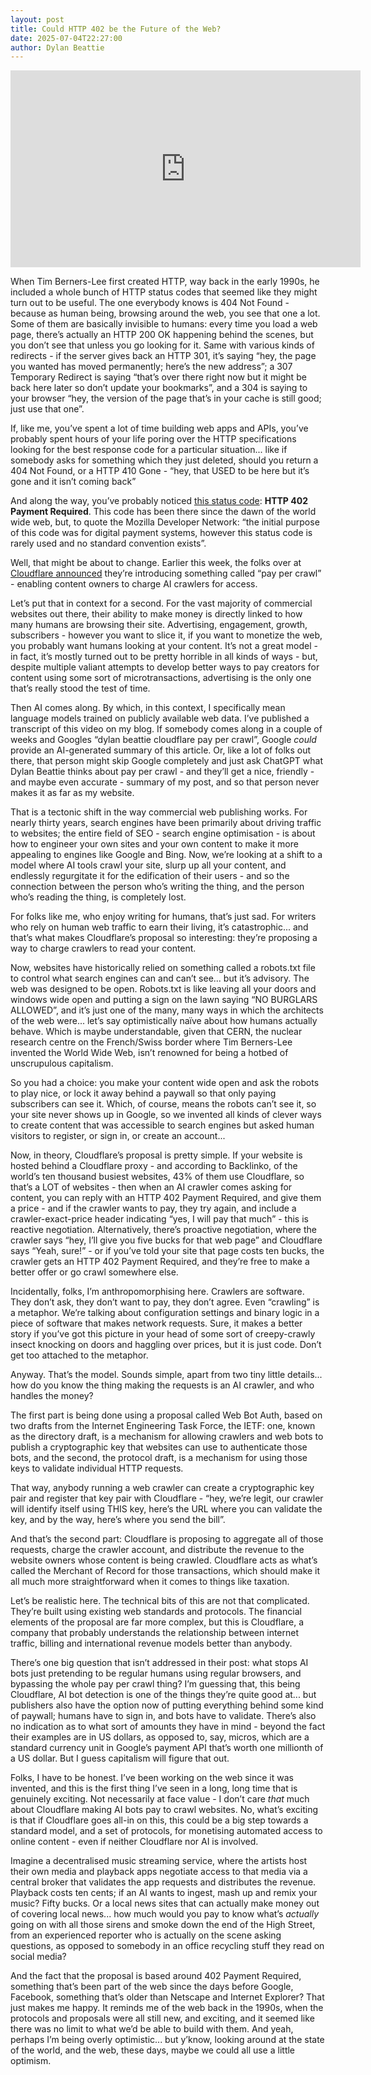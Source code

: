 ```yaml
---
layout: post
title: Could HTTP 402 be the Future of the Web?
date: 2025-07-04T22:27:00
author: Dylan Beattie
---
```

<iframe width="560" height="315" src="https://www.youtube.com/embed/NCI-hV7OZWo?si=518VJlmRENiHCZRV" title="YouTube video player" frameborder="0" allow="accelerometer; autoplay; clipboard-write; encrypted-media; gyroscope; picture-in-picture; web-share" referrerpolicy="strict-origin-when-cross-origin" allowfullscreen></iframe>

When Tim Berners-Lee first created HTTP, way back in the early 1990s, he included a whole bunch of HTTP status codes that seemed like they might turn out to be useful. The one everybody knows is 404 Not Found - because as human being, browsing around the web, you see that one a lot. Some of them are basically invisible to humans: every time you load a web page, there’s actually an HTTP 200 OK happening behind the scenes, but you don’t see that unless you go looking for it. Same with various kinds of redirects - if the server gives back an HTTP 301, it’s saying “hey, the page you wanted has moved permanently; here’s the new address”; a 307 Temporary Redirect is saying “that’s over there right now but it might be back here later so don’t update your bookmarks”, and a 304 is saying to your browser “hey, the version of the page that’s in your cache is still good; just use that one”.

If, like me, you’ve spent a lot of time building web apps and APIs, you’ve probably spent hours of your life poring over the HTTP specifications looking for the best response code for a particular situation... like if somebody asks for something which they just deleted, should you return a 404 Not Found, or a HTTP 410 Gone - “hey, that USED to be here but it’s gone and it isn’t coming back”

And along the way, you’ve probably noticed [this status code](https://developer.mozilla.org/en-US/docs/Web/HTTP/Reference/Status/402): **HTTP 402 Payment Required**. This code has been there since the dawn of the world wide web, but, to quote the Mozilla Developer Network: “the initial purpose of this code was for digital payment systems, however this status code is rarely used and no standard convention exists”.

Well, that might be about to change. Earlier this week, the folks over at [Cloudflare announced](https://blog.cloudflare.com/introducing-pay-per-crawl/) they’re introducing something called “pay per crawl” - enabling content owners to charge AI crawlers for access.

Let’s put that in context for a second. For the vast majority of commercial websites out there, their ability to make money is directly linked to how many humans are browsing their site. Advertising, engagement, growth, subscribers - however you want to slice it, if you want to monetize the web, you probably want humans looking at your content. It’s not a great model - in fact, it’s mostly turned out to be pretty horrible in all kinds of ways - but, despite multiple valiant attempts to develop better ways to pay creators for content using some sort of microtransactions, advertising is the only one that’s really stood the test of time.

Then AI comes along. By which, in this context, I specifically mean language models trained on publicly available web data. I’ve published a transcript of this video on my blog. If somebody comes along in a couple of weeks and Googles “dylan beattie cloudflare pay per crawl”, Google _could_ provide an AI-generated summary of this article. Or, like a lot of folks out there, that person might skip Google completely and just ask ChatGPT what Dylan Beattie thinks about pay per crawl - and they’ll get a nice, friendly - and maybe even accurate - summary of my post, and so that person never makes it as far as my website.

That is a tectonic shift in the way commercial web publishing works. For nearly thirty years, search engines have been primarily about driving traffic to websites; the entire field of SEO - search engine optimisation - is about how to engineer your own sites and your own content to make it more appealing to engines like Google and Bing. Now, we’re looking at a shift to a model where AI tools crawl your site, slurp up all your content, and endlessly regurgitate it for the edification of their users - and so the connection between the person who’s writing the thing, and the person who’s reading the thing, is completely lost.

For folks like me, who enjoy writing for humans, that’s just sad. For writers who rely on human web traffic to earn their living, it’s catastrophic... and that’s what makes Cloudflare’s proposal so interesting: they’re proposing a way to charge crawlers to read your content.

Now, websites have historically relied on something called a robots.txt file to control what search engines can and can’t see... but it’s advisory. The web was designed to be open. Robots.txt is like leaving all your doors and windows wide open and putting a sign on the lawn saying “NO BURGLARS ALLOWED”, and it’s just one of the many, many ways in which the architects of the web were... let’s say optimistically naïve about how humans actually behave. Which is maybe understandable, given that CERN, the nuclear research centre on the French/Swiss border where Tim Berners-Lee invented the World Wide Web, isn’t renowned for being a hotbed of unscrupulous capitalism.

So you had a choice: you make your content wide open and ask the robots to play nice, or lock it away behind a paywall so that only paying subscribers can see it. Which, of course, means the robots can’t see it, so your site never shows up in Google, so we invented all kinds of clever ways to create content that was accessible to search engines but asked human visitors to register, or sign in, or create an account... 

Now, in theory, Cloudflare’s proposal is pretty simple. If your website is hosted behind a Cloudflare proxy - and according to Backlinko, of the world’s ten thousand busiest websites, 43% of them use Cloudflare, so that’s a LOT of websites - then when an AI crawler comes asking for content, you can reply with an HTTP 402 Payment Required, and give them a price - and if the crawler wants to pay, they try again, and include a crawler-exact-price header indicating “yes, I will pay that much” - this is reactive negotiation. Alternatively, there’s proactive negotiation, where the crawler says “hey, I’ll give you five bucks for that web page” and Cloudflare says “Yeah, sure!” - or if you’ve told your site that page costs ten bucks, the crawler gets an HTTP 402 Payment Required, and they’re free to make a better offer or go crawl somewhere else.

Incidentally, folks, I’m anthropomorphising here. Crawlers are software. They don’t ask, they don’t want to pay, they don’t agree. Even “crawling” is a metaphor. We’re talking about configuration settings and binary logic in a piece of software that makes network requests. Sure, it makes a better story if you’ve got this picture in your head of some sort of creepy-crawly insect knocking on doors and haggling over prices, but it is just code. Don’t get too attached to the metaphor.

Anyway. That’s the model. Sounds simple, apart from two tiny little details... how do you know the thing making the requests is an AI crawler, and who handles the money?

The first part is being done using a proposal called Web Bot Auth, based on two drafts from the Internet Engineering Task Force, the IETF: one, known as the directory draft, is a mechanism for allowing crawlers and web bots to publish a cryptographic key that websites can use to authenticate those bots, and the second, the protocol draft, is a mechanism for using those keys to validate individual HTTP requests.

That way, anybody running a web crawler can create a cryptographic key pair and register that key pair with Cloudflare - “hey, we’re legit, our crawler will identify itself using THIS key, here’s the URL where you can validate the key, and by the way, here’s where you send the bill”.

And that’s the second part: Cloudflare is proposing to aggregate all of those requests, charge the crawler account, and distribute the revenue to the website owners whose content is being crawled. Cloudflare acts as what’s called the Merchant of Record for those transactions, which should make it all much more straightforward when it comes to things like taxation.

Let’s be realistic here. The technical bits of this are not that complicated. They’re built using existing web standards and protocols. The financial elements of the proposal are far more complex, but this is Cloudflare, a company that probably understands the relationship between internet traffic, billing and international revenue models better than anybody.

There’s one big question that isn’t addressed in their post: what stops AI bots just pretending to be regular humans using regular browsers, and bypassing the whole pay per crawl thing? I’m guessing that, this being Cloudflare, AI bot detection is one of the things they’re quite good at... but publishers also have the option now of putting everything behind some kind of paywall; humans have to sign in, and bots have to validate. There’s also  no indication as to what sort of amounts they have in mind - beyond the fact their examples are in US dollars, as opposed to, say, micros, which are a standard currency unit in Google’s payment API that’s worth one millionth of a US dollar. But I guess capitalism will figure that out.

Folks, I have to be honest. I’ve been working on the web since it was invented, and this is the first thing I’ve seen in a long, long time that is genuinely exciting. Not necessarily at face value - I don’t care _that_ much about Cloudflare making AI bots pay to crawl websites. No, what’s exciting is that if Cloudflare goes all-in on this, this could be a big step towards a standard model, and a set of protocols, for monetising automated access to online content - even if neither Cloudflare nor AI is involved. 

Imagine a decentralised music streaming service, where the artists host their own media and playback apps negotiate access to that media via a central broker that validates the app requests and distributes the revenue. Playback costs ten cents; if an AI wants to ingest, mash up and remix your music? Fifty bucks. Or a local news sites that can actually make money out of covering local news... how much would you pay to know what’s _actually_ going on with all those sirens and smoke down the end of the High Street, from an experienced reporter who is actually on the scene asking questions, as opposed to somebody in an office recycling stuff they read on social media?

And the fact that the proposal is based around 402 Payment Required, something that’s been part of the web since the days before Google, Facebook, something that’s older than Netscape and Internet Explorer? That just makes me happy. It reminds me of the web back in the 1990s, when the protocols and proposals were all still new, and exciting, and it seemed like there was no limit to what we’d be able to build with them. And yeah, perhaps I’m being overly optimistic... but y’know, looking around at the state of the world, and the web, these days, maybe we could all use a little optimism.
